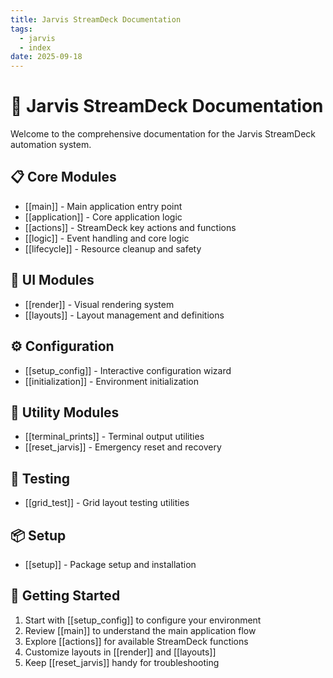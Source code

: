 ```yaml
---
title: Jarvis StreamDeck Documentation
tags:
  - jarvis
  - index
date: 2025-09-18
---
```


# 🤖 Jarvis StreamDeck Documentation

Welcome to the comprehensive documentation for the Jarvis StreamDeck automation system.

## 📋 Core Modules

- [[main]] - Main application entry point
- [[application]] - Core application logic
- [[actions]] - StreamDeck key actions and functions
- [[logic]] - Event handling and core logic
- [[lifecycle]] - Resource cleanup and safety

## 🎨 UI Modules

- [[render]] - Visual rendering system
- [[layouts]] - Layout management and definitions

## ⚙️ Configuration

- [[setup_config]] - Interactive configuration wizard
- [[initialization]] - Environment initialization

## 🔧 Utility Modules

- [[terminal_prints]] - Terminal output utilities
- [[reset_jarvis]] - Emergency reset and recovery

## 🧪 Testing

- [[grid_test]] - Grid layout testing utilities

## 📦 Setup

- [[setup]] - Package setup and installation

## 🚀 Getting Started

1. Start with [[setup_config]] to configure your environment
2. Review [[main]] to understand the main application flow
3. Explore [[actions]] for available StreamDeck functions
4. Customize layouts in [[render]] and [[layouts]]
5. Keep [[reset_jarvis]] handy for troubleshooting